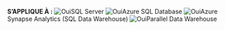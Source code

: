 <Token>**S’APPLIQUE À :** ![Oui](media/yes-icon.png)SQL Server ![Oui](media/yes-icon.png)Azure SQL Database ![Oui](media/yes-icon.png)Azure Synapse Analytics (SQL Data Warehouse) ![Oui](media/yes-icon.png)Parallel Data Warehouse </Token>

